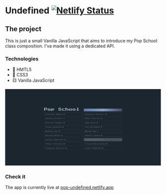 # Undefined [![Netlify Status](https://api.netlify.com/api/v1/badges/5e56703d-01cc-4af7-b73e-f83d6cbe928b/deploy-status)](https://app.netlify.com/sites/pop-undefined/deploys)

## The project

This is just a small Vanilla JavaScript that aims to introduce my Pop School class composition.
I'va made it using a dedicated API.

### Technologies

* 📝 HMTL5
* 🌈 CSS3
* 🟨 Vanilla JavaScript

![pop-undefined preview](/assets/pop-undefined_preview.png "pop-undefined preview")

### Check it

The app is currently live at [pop-undefined.netlify.app](https://pop-undefined.netlify.app/)